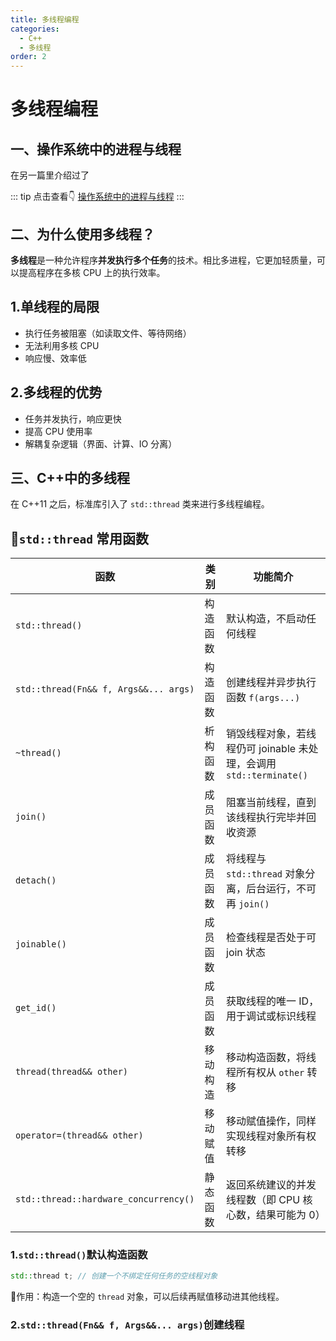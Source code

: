 ```yaml
---
title: 多线程编程
categories:
  - C++
  - 多线程
order: 2
---
```


# 多线程编程

## 一、操作系统中的进程与线程

在另一篇里介绍过了

::: tip 点击查看👇
[操作系统中的进程与线程](../操作系统/进程与线程.md)
:::

## 二、为什么使用多线程？

**多线程**是一种允许程序**并发执行多个任务**的技术。相比多进程，它更加轻质量，可以提高程序在多核 CPU 上的执行效率。

## 1.单线程的局限
- 执行任务被阻塞（如读取文件、等待网络）
- 无法利用多核 CPU
- 响应慢、效率低

## 2.多线程的优势
- 任务并发执行，响应更快
- 提高 CPU 使用率
- 解耦复杂逻辑（界面、计算、IO 分离）

## 三、C++中的多线程

在 C++11 之后，标准库引入了 `std::thread` 类来进行多线程编程。

## 🎯`std::thread` 常用函数
| 函数                                    | 类别   | 功能简介                                                                 |
|-------------------------------------------|------|--------------------------------------------------------------------------|
| `std::thread()`                           | 构造函数 | 默认构造，不启动任何线程                                                |
| `std::thread(Fn&& f, Args&&... args)`     | 构造函数 | 创建线程并异步执行函数 `f(args...)`                                     |
| `~thread()`                               | 析构函数 | 销毁线程对象，若线程仍可 joinable 未处理，会调用 `std::terminate()`     |
| `join()`                                  | 成员函数 | 阻塞当前线程，直到该线程执行完毕并回收资源                              |
| `detach()`                                | 成员函数 | 将线程与 `std::thread` 对象分离，后台运行，不可再 `join()`              |
| `joinable()`                              | 成员函数 | 检查线程是否处于可 join 状态                                            |
| `get_id()`                                | 成员函数 | 获取线程的唯一 ID，用于调试或标识线程                                   |
| `thread(thread&& other)`                  | 移动构造 | 移动构造函数，将线程所有权从 `other` 转移                               |
| `operator=(thread&& other)`               | 移动赋值 | 移动赋值操作，同样实现线程对象所有权转移                                |
| `std::thread::hardware_concurrency()`     | 静态函数 | 返回系统建议的并发线程数（即 CPU 核心数，结果可能为 0）                  |

### 1.`std::thread()`默认构造函数 
```cpp
std::thread t; // 创建一个不绑定任何任务的空线程对象
```
📌作用：构造一个空的 `thread` 对象，可以后续再赋值移动进其他线程。

### 2.`std::thread(Fn&& f, Args&&... args)`创建线程
